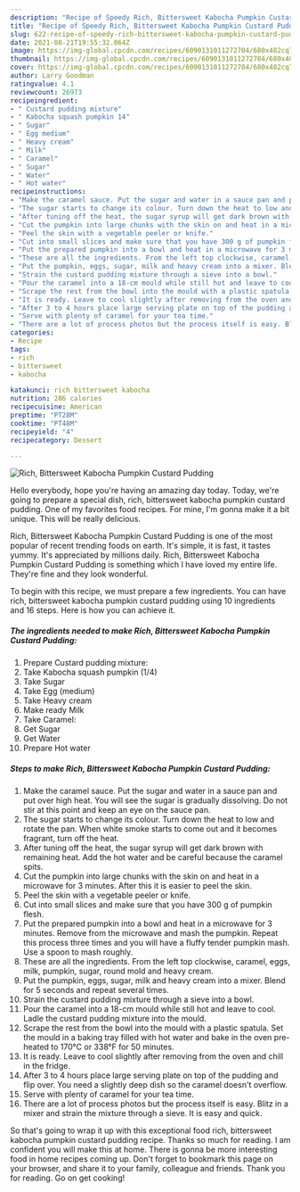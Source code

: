 ```yaml
---
description: "Recipe of Speedy Rich, Bittersweet Kabocha Pumpkin Custard Pudding"
title: "Recipe of Speedy Rich, Bittersweet Kabocha Pumpkin Custard Pudding"
slug: 622-recipe-of-speedy-rich-bittersweet-kabocha-pumpkin-custard-pudding
date: 2021-08-21T19:55:32.064Z
image: https://img-global.cpcdn.com/recipes/6090131011272704/680x482cq70/rich-bittersweet-kabocha-pumpkin-custard-pudding-recipe-main-photo.jpg
thumbnail: https://img-global.cpcdn.com/recipes/6090131011272704/680x482cq70/rich-bittersweet-kabocha-pumpkin-custard-pudding-recipe-main-photo.jpg
cover: https://img-global.cpcdn.com/recipes/6090131011272704/680x482cq70/rich-bittersweet-kabocha-pumpkin-custard-pudding-recipe-main-photo.jpg
author: Larry Goodman
ratingvalue: 4.1
reviewcount: 26973
recipeingredient:
- " Custard pudding mixture"
- " Kabocha squash pumpkin 14"
- " Sugar"
- " Egg medium"
- " Heavy cream"
- " Milk"
- " Caramel"
- " Sugar"
- " Water"
- " Hot water"
recipeinstructions:
- "Make the caramel sauce. Put the sugar and water in a sauce pan and put over high heat. You will see the sugar is gradually dissolving. Do not stir at this point and keep an eye on the sauce pan."
- "The sugar starts to change its colour. Turn down the heat to low and rotate the pan. When white smoke starts to come out and it becomes fragrant, turn off the heat."
- "After tuning off the heat, the sugar syrup will get dark brown with remaining heat. Add the hot water and be careful because the caramel spits."
- "Cut the pumpkin into large chunks with the skin on and heat in a microwave for 3 minutes. After this it is easier to peel the skin."
- "Peel the skin with a vegetable peeler or knife."
- "Cut into small slices and make sure that you have 300 g of pumpkin flesh."
- "Put the prepared pumpkin into a bowl and heat in a microwave for 3 minutes. Remove from the microwave and mash the pumpkin. Repeat this process three times and you will have a fluffy tender pumpkin mash. Use a spoon to mash roughly."
- "These are all the ingredients. From the left top clockwise, caramel, eggs, milk, pumpkin, sugar, round mold and heavy cream."
- "Put the pumpkin, eggs, sugar, milk and heavy cream into a mixer. Blend for 5 seconds and repeat several times."
- "Strain the custard pudding mixture through a sieve into a bowl."
- "Pour the caramel into a 18-cm mould while still hot and leave to cool. Ladle the custard pudding mixture into the mould."
- "Scrape the rest from the bowl into the mould with a plastic spatula. Set the mould in a baking tray filled with hot water and bake in the oven pre-heated to 170°C or 338°F for 50 minutes."
- "It is ready. Leave to cool slightly after removing from the oven and chill in the fridge."
- "After 3 to 4 hours place large serving plate on top of the pudding and flip over. You need a slightly deep dish so the caramel doesn&#39;t overflow."
- "Serve with plenty of caramel for your tea time."
- "There are a lot of process photos but the process itself is easy. Blitz in a mixer and strain the mixture through a sieve. It is easy and quick."
categories:
- Recipe
tags:
- rich
- bittersweet
- kabocha

katakunci: rich bittersweet kabocha 
nutrition: 286 calories
recipecuisine: American
preptime: "PT28M"
cooktime: "PT48M"
recipeyield: "4"
recipecategory: Dessert

---
```



![Rich, Bittersweet Kabocha Pumpkin Custard Pudding](https://img-global.cpcdn.com/recipes/6090131011272704/680x482cq70/rich-bittersweet-kabocha-pumpkin-custard-pudding-recipe-main-photo.jpg)

Hello everybody, hope you're having an amazing day today. Today, we're going to prepare a special dish, rich, bittersweet kabocha pumpkin custard pudding. One of my favorites food recipes. For mine, I'm gonna make it a bit unique. This will be really delicious.

Rich, Bittersweet Kabocha Pumpkin Custard Pudding is one of the most popular of recent trending foods on earth. It's simple, it is fast, it tastes yummy. It's appreciated by millions daily. Rich, Bittersweet Kabocha Pumpkin Custard Pudding is something which I have loved my entire life. They're fine and they look wonderful.




To begin with this recipe, we must prepare a few ingredients. You can have rich, bittersweet kabocha pumpkin custard pudding using 10 ingredients and 16 steps. Here is how you can achieve it.

<!--inarticleads1-->

##### The ingredients needed to make Rich, Bittersweet Kabocha Pumpkin Custard Pudding:

1. Prepare  Custard pudding mixture:
1. Take  Kabocha squash pumpkin (1/4)
1. Take  Sugar
1. Take  Egg (medium)
1. Take  Heavy cream
1. Make ready  Milk
1. Take  Caramel:
1. Get  Sugar
1. Get  Water
1. Prepare  Hot water




<!--inarticleads2-->

##### Steps to make Rich, Bittersweet Kabocha Pumpkin Custard Pudding:

1. Make the caramel sauce. Put the sugar and water in a sauce pan and put over high heat. You will see the sugar is gradually dissolving. Do not stir at this point and keep an eye on the sauce pan.
1. The sugar starts to change its colour. Turn down the heat to low and rotate the pan. When white smoke starts to come out and it becomes fragrant, turn off the heat.
1. After tuning off the heat, the sugar syrup will get dark brown with remaining heat. Add the hot water and be careful because the caramel spits.
1. Cut the pumpkin into large chunks with the skin on and heat in a microwave for 3 minutes. After this it is easier to peel the skin.
1. Peel the skin with a vegetable peeler or knife.
1. Cut into small slices and make sure that you have 300 g of pumpkin flesh.
1. Put the prepared pumpkin into a bowl and heat in a microwave for 3 minutes. Remove from the microwave and mash the pumpkin. Repeat this process three times and you will have a fluffy tender pumpkin mash. Use a spoon to mash roughly.
1. These are all the ingredients. From the left top clockwise, caramel, eggs, milk, pumpkin, sugar, round mold and heavy cream.
1. Put the pumpkin, eggs, sugar, milk and heavy cream into a mixer. Blend for 5 seconds and repeat several times.
1. Strain the custard pudding mixture through a sieve into a bowl.
1. Pour the caramel into a 18-cm mould while still hot and leave to cool. Ladle the custard pudding mixture into the mould.
1. Scrape the rest from the bowl into the mould with a plastic spatula. Set the mould in a baking tray filled with hot water and bake in the oven pre-heated to 170°C or 338°F for 50 minutes.
1. It is ready. Leave to cool slightly after removing from the oven and chill in the fridge.
1. After 3 to 4 hours place large serving plate on top of the pudding and flip over. You need a slightly deep dish so the caramel doesn&#39;t overflow.
1. Serve with plenty of caramel for your tea time.
1. There are a lot of process photos but the process itself is easy. Blitz in a mixer and strain the mixture through a sieve. It is easy and quick.




So that's going to wrap it up with this exceptional food rich, bittersweet kabocha pumpkin custard pudding recipe. Thanks so much for reading. I am confident you will make this at home. There is gonna be more interesting food in home recipes coming up. Don't forget to bookmark this page on your browser, and share it to your family, colleague and friends. Thank you for reading. Go on get cooking!
